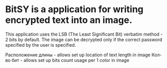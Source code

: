 # BitSY is a application for writing encrypted text into an image.

This application uses the LSB (The Least Significant Bit) verbatim method - 2 bits by default. The image can be decrypted only if the correct password specified by the user is specified.

Расположение длины - allows set up location of text length in image
Кол-во бит - allows set up bits count usage per 1 color in image
